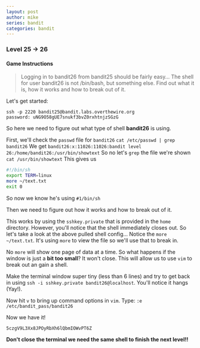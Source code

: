 ```yaml
---
layout: post
author: mike
series: bandit
categories: bandit 
---
```

### Level 25 -> 26
#### Game Instructions
> Logging in to bandit26 from bandit25 should be fairly easy… The shell for user bandit26 is not /bin/bash, but something else. Find out what it is, how it works and how to break out of it.

Let's get started:
```
ssh -p 2220 bandit25@bandit.labs.overthewire.org
password: uNG9O58gUE7snukf3bvZ0rxhtnjzSGzG
```

So here we need to figure out what type of shell **bandit26** is using.

First, we'll check the `passwd` file for `bandit26`
`cat /etc/passwd | grep bandit26`
We get
`bandit26:x:11026:11026:bandit level 26:/home/bandit26:/usr/bin/showtext`
So no let's `grep` the file we're shown
`cat /usr/bin/showtext`
This gives us
```sh
#!/bin/sh
export TERM=linux
more ~/text.txt
exit 0
```
So now we know he's using `#1/bin/sh`

Then we need to figure out how it works and how to break out of it.

This works by using the `sshkey.private` that is provided in the `home` directory. However, you'll notice that the shell immediately closes out. So let's take a look at the above pulled shell config... Notice the `more ~/text.txt`. It's using `more` to view the file so we'll use that to break in.

No `more` will show one page of data at a time. So what happens if the window is just a **bit too small**? It won't close. This will allow us to use `vim` to break out an gain a shell.

Make the terminal window super tiny (less than 6 lines) and try to get back in using `ssh -i sshkey.private bandit26@localhost`. You'll notice it hangs (Yay!).

Now hit `v` to bring up command options in `vim`. Type:
`:e /etc/bandit_pass/bandit26`

Now we have it!

`5czgV9L3Xx8JPOyRbXh6lQbmIOWvPT6Z`

**Don't close the terminal we need the same shell to finish the next level!!**
